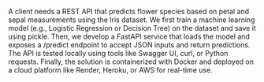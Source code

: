 A client needs a REST API that predicts flower species based on petal and sepal measurements using the Iris dataset.
We first train a machine learning model (e.g., Logistic Regression or Decision Tree) on the dataset and save it using pickle.
Then, we develop a FastAPI service that loads the model and exposes a /predict endpoint to accept JSON inputs and return predictions.
The API is tested locally using tools like Swagger UI, curl, or Python requests.
Finally, the solution is containerized with Docker and deployed on a cloud platform like Render, Heroku, or AWS for real-time use.
